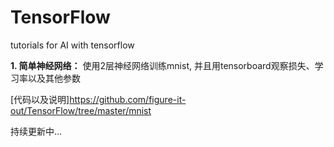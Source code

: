 # TensorFlow
tutorials for AI with tensorflow

**1. 简单神经网络：** 使用2层神经网络训练mnist, 并且用tensorboard观察损失、学习率以及其他参数

[代码以及说明]https://github.com/figure-it-out/TensorFlow/tree/master/mnist


持续更新中...



